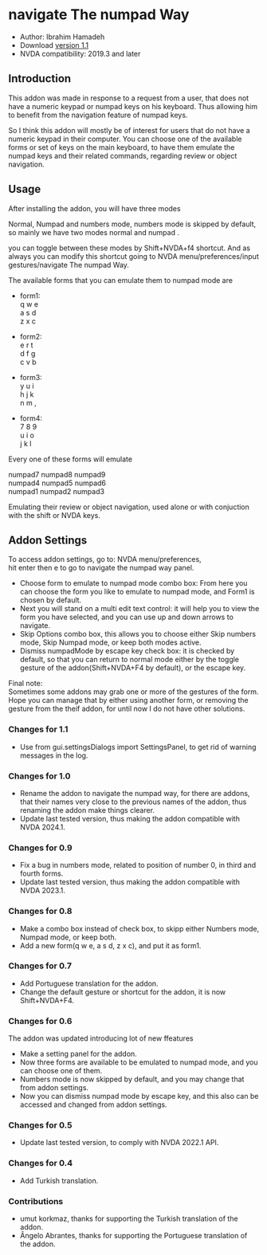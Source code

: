 # navigate The numpad Way #

*	Author: Ibrahim Hamadeh
*	Download [version 1.1][1]
*	NVDA compatibility: 2019.3 and later

## Introduction

This addon was made in response to a request from a user, that does not have a numeric keypad or numpad keys on his keyboard.
 Thus allowing him to benefit from the navigation feature of numpad keys.  

So I think this addon will mostly be of interest for users that do not have a numeric keypad in their computer.
 You can choose one of the available forms or set of keys on the main keyboard, to have them emulate the numpad keys and their related commands, regarding review or object navigation.

## Usage

After installing the addon, you will have three modes

Normal, Numpad and numbers mode, numbers mode is skipped by default, so mainly we have two modes normal and numpad .

you can toggle between these modes by Shift+NVDA+f4 shortcut. And as always you can modify this shortcut going to NVDA menu/preferences/input gestures/navigate The numpad Way.

The available forms that you can emulate them to numpad mode are

*	form1:  
q w e  
a s d  
z x c  

*	form2:  
e r t  
d f g  
c v b  
*	form3:  
y u i  
h j k  
n m ,  

*	form4:  
7 8 9  
u i o  
j k l

Every one of these forms will emulate

numpad7 numpad8 numpad9  
numpad4 numpad5 numpad6  
numpad1 numpad2 numpad3  

Emulating their review or object navigation, used alone or with conjuction with the shift or NVDA keys.

## Addon Settings ##

To access addon settings, go to: NVDA menu/preferences,  
hit enter then e to go to navigate the numpad way panel.

*	Choose form to emulate to numpad mode combo box: From here you can choose the form you like to emulate to numpad mode, and Form1 is chosen by default.
*	Next you will stand on a multi edit text control: it will help you to view the form you have selected, and you can use up and down arrows to navigate.
*	Skip Options combo box, this allows you to choose either Skip numbers mode, Skip Numpad mode, or keep both modes active.  
*	Dismiss numpadMode by escape key check box: it is checked by default, so that you can return to normal mode either by the toggle gesture of the addon(Shift+NVDA+F4 by default), or the escape key.

Final note:  
Sometimes some addons may grab one or more of the gestures of the form. Hope you can manage that by either using another form, or removing the gesture from the theif addon, for until now I do not have other solutions.

### Changes for 1.1 ###

*	Use from gui.settingsDialogs import SettingsPanel, to get rid of warning messages in the log.

### Changes for 1.0 ###

*	Rename the addon to navigate the numpad way, for there are addons, that their names very close to the previous names of the addon, thus renaming the addon make things clearer. 
*	Update last tested version, thus making the addon compatible with NVDA 2024.1.

### Changes for 0.9 ###

*	Fix a bug in numbers mode, related to position of number 0, in third and fourth forms.
*	Update last tested version, thus making the addon compatible with NVDA 2023.1.

### Changes for 0.8 ###

*	Make a combo box instead of check box, to skipp either Numbers mode, Numpad mode, or keep both.  
*	Add a new form(q w e, a s d, z x c), and put it as form1.

### Changes for 0.7 ###

*	Add Portuguese translation for the addon.
*	Change the default gesture or shortcut for the addon, it is now Shift+NVDA+F4.

### Changes for 0.6 ###
The addon was updated introducing lot of new ffeatures

*	Make a setting panel for the addon.
*	Now three forms are available to be emulated to numpad mode, and you can choose one of them.
*	Numbers mode is now skipped by default, and you may change that from addon settings.
*	Now you can dismiss numpad mode by escape key, and this also can be accessed and changed from addon settings.

### Changes for 0.5 ###

*	Update last tested version, to comply with NVDA 2022.1 API.

### Changes for 0.4 ###

*	Add Turkish translation.

### Contributions ###

*	umut korkmaz, thanks for supporting the Turkish translation of the addon.
*	Ângelo Abrantes, thanks for supporting the Portuguese translation of the addon.

[1]: https://github.com/ibrahim-s/navigateTheNumpadWay/releases/download/1.1/navigateTheNumpadWay-1.1.nvda-addon
